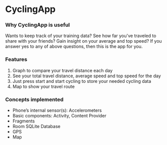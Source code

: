 # CyclingApp

### Why CyclingApp is useful
Wants to keep track of your training data? See how far you've traveled to share with your friends? Gain insight on your average and top speed?
If you answer yes to any of above questions, then this is the app for you.

### Features
1.  Graph to compare your travel distance each day
2.  See your total travel distance, average speed and top speed for the day
3.  Just press start and start cycling to store your needed cycling data
4.  Map to show your travel route

### Concepts implemented
* Phone’s internal sensor(s): Accelerometers
* Basic components: Activity, Content Provider
* Fragments
* Room SQLite Database
* GPS
* Map
